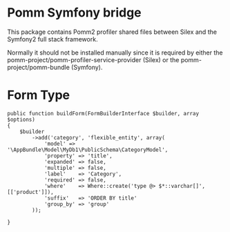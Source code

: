 # Pomm Symfony bridge

This package contains Pomm2 profiler shared files between Silex and the Symfony2 full stack framework.

Normally it should not be installed manually since it is required by either the pomm-project/pomm-profiler-service-provider (Silex) or the pomm-project/pomm-bundle (Symfony).

# Form Type

```
public function buildForm(FormBuilderInterface $builder, array $options)
{
    $builder
        ->add('category', 'flexible_entity', array(
            'model' => '\AppBundle\Model\MyDb1\PublicSchema\CategoryModel',
            'property' => 'title',
            'expanded' => false,
            'multiple' => false,
            'label'    => 'Category',
            'required' => false,
            'where'    => Where::create('type @> $*::varchar[]', [['product']]),
            'suffix'   => 'ORDER BY title'
            'group_by' => 'group'
        ));

}
```
